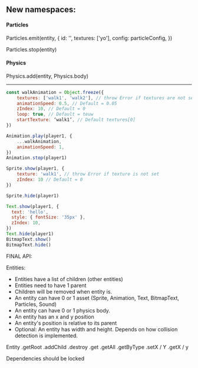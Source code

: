 ## New namespaces:

#### Particles

Particles.emit(entity, { 
	id: '', 
	textures: ['yo'],
	config: particleConfig,
})

Particles.stop(entity)

#### Physics

Physics.add(entity, Physics.body)

-----

```js
const walkAnimation = Object.freeze({
	textures: ['walk1', 'walk2'], // throw Error if textures are not set
	animationSpeed: 0.5, // Default = 0.05
	zIndex: 10, // Default = 0
	loop: true, // Default = teuw
	startTexture: ‘walk1’, // Default textures[0]
})

Animation.play(player1, {
	...walkAnimation,
	animationSpeed: 1,
})
Animation.stop(player1)

Sprite.show(player1, {
	texture: 'walk1', // throw Error if texture is not set
	zIndex: 10 // Default = 0
})

Sprite.hide(player1)

Text.show(player1, {
  text: 'hello',
  style: { fontSize: '35px' },
  zIndex: 10,
})
Text.hide(player1)
BitmapText.show()
BitmapText.hide()
```

FINAL API:

Entities:

 - Entities have a list of children (other entities)
 - Entities need to have 1 parent
 - Children will be removed when entity is.
 - An entity can have 0 or 1 asset (Sprite, Animation, Text, BitmapText, Particles, Sound)
 - An entity can have 0 or 1 physics body.
 - An entity has an x and y position
 - An entity's position is relative to its parent 
 - Optional: An entity has width and height. Depends on how collision detection is implemented.

Entity
 .getRoot
 .addChild
 .destroy
 .get
 .getAll
 .getByType
 .setX / Y
 .getX / y 

Dependencies should be locked